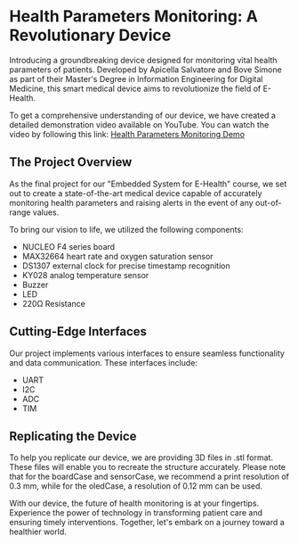# Health Parameters Monitoring: A Revolutionary Device

Introducing a groundbreaking device designed for monitoring vital health parameters of patients. Developed by Apicella Salvatore and Bove Simone as part of their Master's Degree in Information Engineering for Digital Medicine, this smart medical device aims to revolutionize the field of E-Health.

To get a comprehensive understanding of our device, we have created a detailed demonstration video available on YouTube. You can watch the video by following this link: [Health Parameters Monitoring Demo](https://youtu.be/dmGpjHjMtrc)

## The Project Overview

As the final project for our "Embedded System for E-Health" course, we set out to create a state-of-the-art medical device capable of accurately monitoring health parameters and raising alerts in the event of any out-of-range values.

To bring our vision to life, we utilized the following components:

- NUCLEO F4 series board
- MAX32664 heart rate and oxygen saturation sensor
- DS1307 external clock for precise timestamp recognition
- KY028 analog temperature sensor
- Buzzer
- LED
- 220Ω Resistance

## Cutting-Edge Interfaces

Our project implements various interfaces to ensure seamless functionality and data communication. These interfaces include:

- UART
- I2C
- ADC
- TIM

## Replicating the Device

To help you replicate our device, we are providing 3D files in .stl format. These files will enable you to recreate the structure accurately. Please note that for the boardCase and sensorCase, we recommend a print resolution of 0.3 mm, while for the oledCase, a resolution of 0.12 mm can be used.

With our device, the future of health monitoring is at your fingertips. Experience the power of technology in transforming patient care and ensuring timely interventions. Together, let's embark on a journey toward a healthier world.

